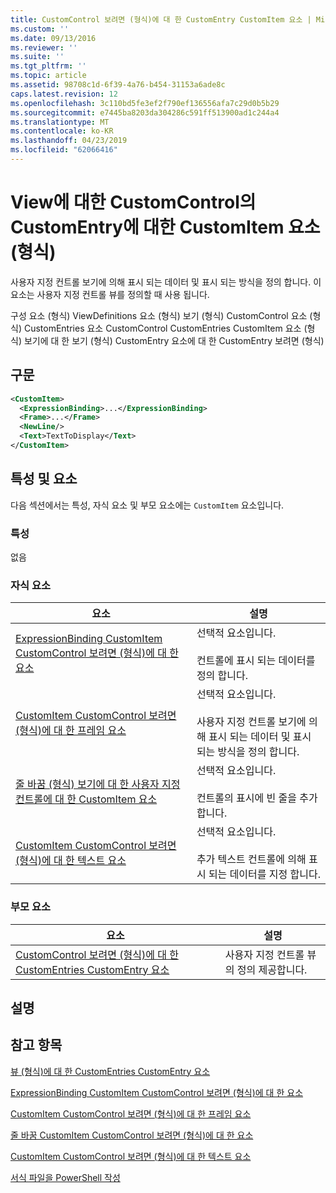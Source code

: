 ```yaml
---
title: CustomControl 보려면 (형식)에 대 한 CustomEntry CustomItem 요소 | Microsoft Docs
ms.custom: ''
ms.date: 09/13/2016
ms.reviewer: ''
ms.suite: ''
ms.tgt_pltfrm: ''
ms.topic: article
ms.assetid: 98708c1d-6f39-4a76-b454-31153a6ade8c
caps.latest.revision: 12
ms.openlocfilehash: 3c110bd5fe3ef2f790ef136556afa7c29d0b5b29
ms.sourcegitcommit: e7445ba8203da304286c591ff513900ad1c244a4
ms.translationtype: MT
ms.contentlocale: ko-KR
ms.lasthandoff: 04/23/2019
ms.locfileid: "62066416"
---
```

# <a name="customitem-element-for-customentry-for-customcontrol-for-view-format"></a>View에 대한 CustomControl의 CustomEntry에 대한 CustomItem 요소(형식)

사용자 지정 컨트롤 보기에 의해 표시 되는 데이터 및 표시 되는 방식을 정의 합니다. 이 요소는 사용자 지정 컨트롤 뷰를 정의할 때 사용 됩니다.

구성 요소 (형식) ViewDefinitions 요소 (형식) 보기 (형식) CustomControl 요소 (형식) CustomEntries 요소 CustomControl CustomEntries CustomItem 요소 (형식) 보기에 대 한 보기 (형식) CustomEntry 요소에 대 한 CustomEntry 보려면 (형식)

## <a name="syntax"></a>구문

```xml
<CustomItem>
  <ExpressionBinding>...</ExpressionBinding>
  <Frame>...</Frame>
  <NewLine/>
  <Text>TextToDisplay</Text>
</CustomItem>
```

## <a name="attributes-and-elements"></a>특성 및 요소

다음 섹션에서는 특성, 자식 요소 및 부모 요소에는 `CustomItem` 요소입니다.

### <a name="attributes"></a>특성

없음

### <a name="child-elements"></a>자식 요소

|요소|설명|
|-------------|-----------------|
|[ExpressionBinding CustomItem CustomControl 보려면 (형식)에 대 한 요소](./expressionbinding-element-for-customitem-for-customcontrol-for-view-format.md)|선택적 요소입니다.<br /><br /> 컨트롤에 표시 되는 데이터를 정의 합니다.|
|[CustomItem CustomControl 보려면 (형식)에 대 한 프레임 요소](./frame-element-for-customitem-for-customcontrol-for-view-format.md)|선택적 요소입니다.<br /><br /> 사용자 지정 컨트롤 보기에 의해 표시 되는 데이터 및 표시 되는 방식을 정의 합니다.|
|[줄 바꿈 (형식) 보기에 대 한 사용자 지정 컨트롤에 대 한 CustomItem 요소](./newline-element-for-customitem-for-customcontrol-for-view-format.md)|선택적 요소입니다.<br /><br /> 컨트롤의 표시에 빈 줄을 추가합니다.|
|[CustomItem CustomControl 보려면 (형식)에 대 한 텍스트 요소](./text-element-for-customitem-for-customview-for-view-format.md)|선택적 요소입니다.<br /><br /> 추가 텍스트 컨트롤에 의해 표시 되는 데이터를 지정 합니다.|

### <a name="parent-elements"></a>부모 요소

|요소|설명|
|-------------|-----------------|
|[CustomControl 보려면 (형식)에 대 한 CustomEntries CustomEntry 요소](./customentry-element-for-customentries-for-customcontrol-for-view-format.md)|사용자 지정 컨트롤 뷰의 정의 제공합니다.|

## <a name="remarks"></a>설명

## <a name="see-also"></a>참고 항목

[뷰 (형식)에 대 한 CustomEntries CustomEntry 요소](./customentry-element-for-customentries-for-customcontrol-for-view-format.md)

[ExpressionBinding CustomItem CustomControl 보려면 (형식)에 대 한 요소](./expressionbinding-element-for-customitem-for-customcontrol-for-view-format.md)

[CustomItem CustomControl 보려면 (형식)에 대 한 프레임 요소](./frame-element-for-customitem-for-customcontrol-for-view-format.md)

[줄 바꿈 CustomItem CustomControl 보려면 (형식)에 대 한 요소](./newline-element-for-customitem-for-customcontrol-for-view-format.md)

[CustomItem CustomControl 보려면 (형식)에 대 한 텍스트 요소](./text-element-for-customitem-for-customview-for-view-format.md)

[서식 파일을 PowerShell 작성](./writing-a-powershell-formatting-file.md)
